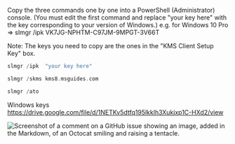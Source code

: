 


Copy the three commands one by one into a PowerShell (Administrator) console. (You must edit the first command and replace "your key here" with the key corresponding to your version of Windows.) 
e.g.  for Windows 10 Pro  =>  slmgr /ipk  VK7JG-NPHTM-C97JM-9MPGT-3V66T

Note: The keys you need to copy are the ones in the "KMS Client Setup Key" box.


```c++
slmgr /ipk  "your key here"
```
```c++
slmgr /skms kms8.msguides.com
```
```c++
slmgr /ato
```

Windows keys
https://drive.google.com/file/d/1NETKv5dtfq195lkklh3Xukjxp1C-HXd2/view

![Screenshot of a comment on a GitHub issue showing an image, added in the Markdown, of an Octocat smiling and raising a tentacle.]([https://myoctocat.com/assets/images/base-octocat.svg](https://camo.githubusercontent.com/c4bf704c89aef3827dcd81b0ab9c90536d842a9ab47336863154ebbfbceb6e7e/68747470733a2f2f6d61737367726176652e6465762f696d672f6c6f676f5f736d616c6c2e706e67))
